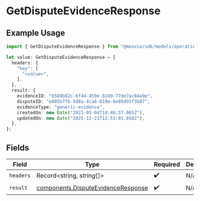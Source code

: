 # GetDisputeEvidenceResponse

## Example Usage

```typescript
import { GetDisputeEvidenceResponse } from "@moovio/sdk/models/operations";

let value: GetDisputeEvidenceResponse = {
  headers: {
    "key": [
      "<value>",
    ],
  },
  result: {
    evidenceID: "b588b82c-6f44-459e-8249-77de7ac84a9e",
    disputeID: "e805b7f6-5d8a-4ca6-819e-6e89d91f3b87",
    evidenceType: "generic-evidence",
    createdOn: new Date("2023-05-04T14:46:57.065Z"),
    updatedOn: new Date("2025-12-21T12:53:01.858Z"),
  },
};
```

## Fields

| Field                                                                                    | Type                                                                                     | Required                                                                                 | Description                                                                              |
| ---------------------------------------------------------------------------------------- | ---------------------------------------------------------------------------------------- | ---------------------------------------------------------------------------------------- | ---------------------------------------------------------------------------------------- |
| `headers`                                                                                | Record<string, *string*[]>                                                               | :heavy_check_mark:                                                                       | N/A                                                                                      |
| `result`                                                                                 | [components.DisputeEvidenceResponse](../../models/components/disputeevidenceresponse.md) | :heavy_check_mark:                                                                       | N/A                                                                                      |